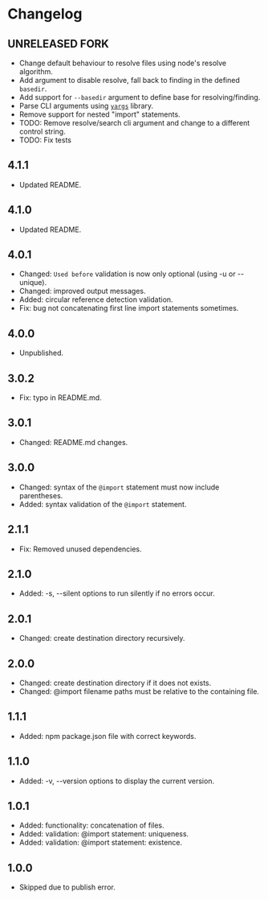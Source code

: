 # Changelog

## UNRELEASED FORK
- Change default behaviour to resolve files using node's resolve algorithm.
- Add argument to disable resolve, fall back to finding in the defined `basedir`.
- Add support for `--basedir` argument to define base for resolving/finding.
- Parse CLI arguments using [`yargs`](https://github.com/yargs/yargs) library.
- Remove support for nested "import" statements.
- TODO: Remove resolve/search cli argument and change to a different control string.
- TODO: Fix tests

## 4.1.1
- Updated README.

## 4.1.0
- Updated README.

## 4.0.1
- Changed: `Used before` validation is now only optional (using -u or --unique).
- Changed: improved output messages.
- Added: circular reference detection validation.
- Fix: bug not concatenating first line import statements sometimes.

## 4.0.0
- Unpublished.

## 3.0.2
- Fix: typo in README.md.

## 3.0.1
- Changed: README.md changes.

## 3.0.0
- Changed: syntax of the `@import` statement must now include parentheses.
- Added: syntax validation of the `@import` statement.

## 2.1.1
- Fix: Removed unused dependencies.

## 2.1.0
- Added: -s, --silent options to run silently if no errors occur.

## 2.0.1
- Changed: create destination directory recursively.

## 2.0.0
- Changed: create destination directory if it does not exists.
- Changed: @import filename paths must be relative to the containing file.

## 1.1.1
- Added: npm package.json file with correct keywords.

## 1.1.0
- Added: -v, --version options to display the current version.

## 1.0.1
- Added: functionality: concatenation of files.
- Added: validation: @import statement: uniqueness.
- Added: validation: @import statement: existence.

## 1.0.0
- Skipped due to publish error.
